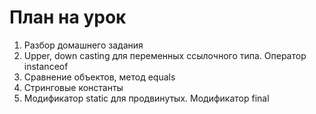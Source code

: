 # План на урок <br/>
1. Разбор домашнего задания  <br/>
2. Upper, down casting для переменных ссылочного типа. Оператор instanceof  <br/>
3. Сравнение объектов, метод equals  <br/>
4. Стринговые константы  <br/>
5. Модификатор static для продвинутых. Модификатор final <br/>